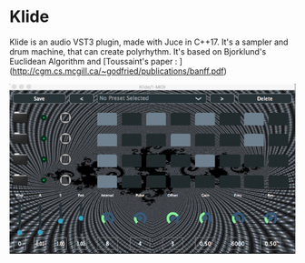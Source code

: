 # Klide

Klide is an audio VST3 plugin, made with Juce in C++17.
It's a sampler and drum machine, that can create polyrhythm.
It's based on Bjorklund's Euclidean Algorithm and [Toussaint's paper : ]
(http://cgm.cs.mcgill.ca/~godfried/publications/banff.pdf)

![Pugin GUI](./Source/images/KlideGUI.png)

